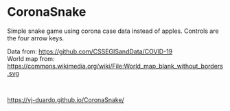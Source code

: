 # CoronaSnake

Simple snake game using corona case data instead of apples.
Controls are the four arrow keys.

Data from: https://github.com/CSSEGISandData/COVID-19  
World map from: https://commons.wikimedia.org/wiki/File:World_map_blank_without_borders.svg


<br>


https://vj-duardo.github.io/CoronaSnake/
